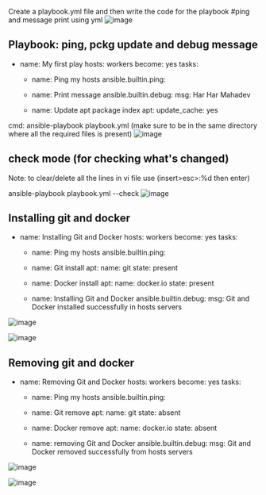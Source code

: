 Create a playbook.yml file and then write the code for the playbook
#ping and message print using yml
![image](https://github.com/user-attachments/assets/6e2239ee-c137-40e7-bc82-54792be0f768)

## Playbook: ping, pckg update and debug message
- name: My first play
  hosts: workers
  become: yes
  tasks:
  - name: Ping my hosts
    ansible.builtin.ping:

  - name: Print message
    ansible.builtin.debug:
      msg: Har Har Mahadev

  - name: Update apt package index
    apt:
      update_cache: yes
    
cmd: ansible-playbook playbook.yml (make sure to be in the same directory where all the required files is present)
![image](https://github.com/user-attachments/assets/95ef2b33-87dc-4ff5-a2e7-55431222667d)

## check mode (for checking what's changed)
Note: to clear/delete all the lines in vi file use (insert>esc>:%d then enter)

ansible-playbook playbook.yml --check
![image](https://github.com/user-attachments/assets/68ef0496-7ba2-4a31-81af-712976b773db)

## Installing git and docker

- name: Installing Git and Docker
  hosts: workers
  become: yes
  tasks:
  - name: Ping my hosts
    ansible.builtin.ping:

  - name: Git install
    apt:
      name: git
      state: present

  - name: Docker install
    apt:
      name: docker.io
      state: present
  
  - name: Installing Git and Docker
    ansible.builtin.debug:
      msg: Git and Docker installed successfully in hosts servers

![image](https://github.com/user-attachments/assets/a79c7816-cf75-4ef2-9677-ed2ded76e226)

![image](https://github.com/user-attachments/assets/394fc6eb-847a-4652-814a-74dc121baf04)

## Removing git and docker

- name: Removing Git and Docker
  hosts: workers
  become: yes
  tasks:
  - name: Ping my hosts
    ansible.builtin.ping:

  - name: Git remove
    apt:
      name: git
      state: absent

  - name: Docker remove
    apt:
      name: docker.io
      state: absent

  - name: removing Git and Docker
    ansible.builtin.debug:
      msg: Git and Docker removed successfully from hosts servers
    
![image](https://github.com/user-attachments/assets/49d8de7a-8064-4c94-b494-97f7ab31bc79)

![image](https://github.com/user-attachments/assets/341bedce-fd7c-4df0-b058-22f3748673d0)
